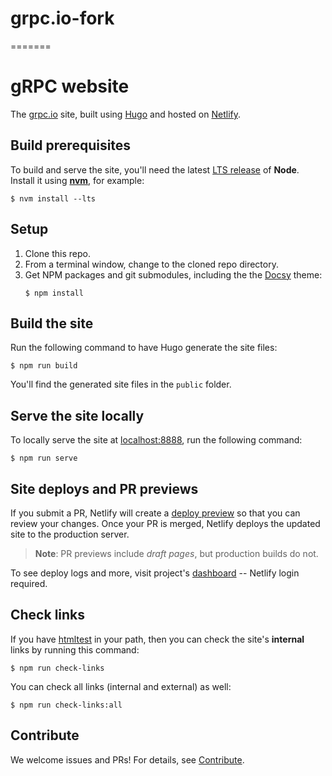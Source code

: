 # grpc.io-fork
=======
# gRPC website

The [grpc.io][] site, built using [Hugo][] and hosted on [Netlify][].

## Build prerequisites

To build and serve the site, you'll need the latest [LTS release][] of **Node**.
Install it using **[nvm][]**, for example:

```console
$ nvm install --lts
```

## Setup

 1. Clone this repo.
 2. From a terminal window, change to the cloned repo directory.
 3. Get NPM packages and git submodules, including the the [Docsy][] theme:
    ```console
    $ npm install 
    ```

## Build the site

Run the following command to have Hugo generate the site files:

```console
$ npm run build
```

You'll find the generated site files in the `public` folder.

## Serve the site locally


To locally serve the site at [localhost:8888][], run the following command:

```console
$ npm run serve
```

## Site deploys and PR previews

If you submit a PR, Netlify will create a [deploy preview][] so that you can
review your changes. Once your PR is merged, Netlify deploys the updated site to
the production server.

> **Note**: PR previews include _draft pages_, but production builds do not.

To see deploy logs and more, visit project's [dashboard][] -- Netlify login
required.

## Check links

If you have [htmltest][] in your path, then
you can check the site's **internal** links by running this command:

```console
$ npm run check-links
```

You can check all links (internal and external) as well:

```console
$ npm run check-links:all
```

## Contribute

We welcome issues and PRs! For details, see [Contribute][].

[Contribute]: https://grpc.io/community/#contribute
[dashboard]: https://app.netlify.com/teams/grpc/overview
[deploy preview]: https://www.netlify.com/blog/2016/07/20/introducing-deploy-previews-in-netlify/
[Docsy]: https://www.docsy.dev
[grpc.io]: https://grpc.io
[htmltest]: https://github.com/wjdp/htmltest
[Hugo]: https://gohugo.io
[localhost:8888]: http://localhost:8888
[LTS release]: https://nodejs.org/en/about/releases/
[Netlify]: https://netlify.com
[nvm]: https://github.com/nvm-sh/nvm/blob/master/README.md#installing-and-updating